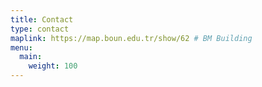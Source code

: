 ```yaml
---
title: Contact
type: contact
maplink: https://map.boun.edu.tr/show/62 # BM Building
menu:
  main:
    weight: 100
---
```

